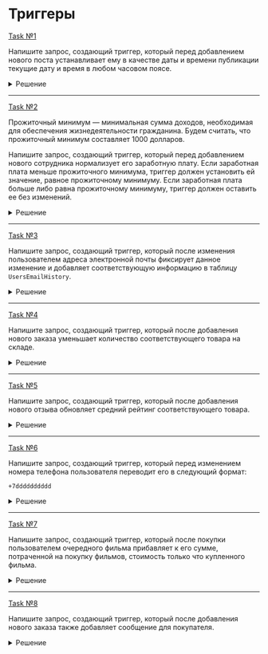 # Триггеры

[Task №1](https://stepik.org/lesson/1054680/step/12?unit=1063883)

Напишите запрос, создающий триггер, который перед добавлением нового поста устанавливает ему в качестве даты и времени публикации текущие дату и время в любом часовом поясе.

<details>
  <summary>Решение</summary>

  ```sql
  DELIMITER //
  CREATE TRIGGER test_trigger
  BEFORE INSERT
  ON Posts
  FOR EACH ROW
  BEGIN
      SET NEW.post_date = NOW();
  END //
  DELIMITER ;
  ```

</details>

---

[Task №2](https://stepik.org/lesson/1054680/step/13?unit=1063883)

Прожиточный минимум — минимальная сумма доходов, необходимая для обеспечения жизнедеятельности гражданина. Будем считать, что прожиточный минимум составляет 1000 долларов.

Напишите запрос, создающий триггер, который перед добавлением нового сотрудника нормализует его заработную плату. Если заработная плата меньше прожиточного минимума, триггер должен установить ей значение, равное прожиточному минимуму. Если заработная плата больше либо равна прожиточному минимуму, триггер должен оставить ее без изменений.

<details>
  <summary>Решение</summary>

  ```sql
  DELIMITER //
  CREATE TRIGGER min_salary
  BEFORE INSERT
  ON Employees
  FOR EACH ROW
  BEGIN
      SET New.salary = IF(New.salary < 1000, 1000, New.salary);
  END //
  DELIMITER ;
  ```

</details>

---

[Task №3](https://stepik.org/lesson/1054680/step/14?unit=1063883)

Напишите запрос, создающий триггер, который после изменения пользователем адреса электронной почты фиксирует данное изменение и добавляет соответствующую информацию в таблицу `UsersEmailHistory`.

<details>
  <summary>Решение</summary>

  ```sql
  DELIMITER //
  CREATE TRIGGER user_email
  AFTER UPDATE
  ON Users
  FOR EACH ROW
  BEGIN
      INSERT INTO UsersEmailHistory (user_id, old_email, new_email, updated_on)
      VALUES (OLD.id, OLD.email, NEW.email, NOW());
  END //
  DELIMITER ;
  ```

</details>

---

[Task №4](https://stepik.org/lesson/1054680/step/15?unit=1063883)

Напишите запрос, создающий триггер, который после добавления нового заказа уменьшает количество соответствующего товара на складе.

<details>
  <summary>Решение</summary>

  ```sql
  CREATE TRIGGER decrease_quantity
  AFTER INSERT ON Orders
  FOR EACH ROW
  UPDATE Products
  SET stock = stock - NEW.quantity
  WHERE id = NEW.product_id;
  ```

</details>

---

[Task №5](https://stepik.org/lesson/1054680/step/16?unit=1063883)

Напишите запрос, создающий триггер, который после добавления нового отзыва обновляет средний рейтинг соответствующего товара.

<details>
  <summary>Решение</summary>

  ```sql
  DELIMITER //
  CREATE TRIGGER rating
  AFTER INSERT ON Reviews
  FOR EACH ROW
  BEGIN
      UPDATE Products
      SET avg_rating = (SELECT AVG(rating)
                       FROM Reviews
                       WHERE product_id = NEW.product_id)
      WHERE Products.id = NEW.product_id;
  END //
  DELIMITER ;
  ```

</details>

---

[Task №6](https://stepik.org/lesson/1054680/step/17?unit=1063883)

Напишите запрос, создающий триггер, который перед изменением номера телефона пользователя переводит его в следующий формат:

`+7dddddddddd`

<details>
  <summary>Решение</summary>

  ```sql
  DELIMITER //
  CREATE TRIGGER before_update
  BEFORE UPDATE ON Users
  FOR EACH ROW
  BEGIN
      SET new.phone_number = CONCAT('+7', RIGHT(REPLACE(new.phone_number, ' ', ''), 10));
  END //
  DELIMITER ;
  
  DELIMITER //
  CREATE TRIGGER after_insert
  BEFORE INSERT ON Users
  FOR EACH ROW
  BEGIN
      SET NEW.phone_number = CONCAT('+7', RIGHT(REPLACE(NEW.phone_number, ' ', ''), 10));
  END //
  DELIMITER ;
  ```

</details>

---

[Task №7](https://stepik.org/lesson/1054680/step/18?unit=1063883)

Напишите запрос, создающий триггер, который после покупки пользователем очередного фильма прибавляет к его сумме, потраченной на покупку фильмов, стоимость только что купленного фильма.

<details>
  <summary>Решение</summary>

  ```sql
  DELIMITER //
  CREATE TRIGGER add_price_to_total 
  AFTER INSERT ON Purchases
  FOR EACH ROW
  BEGIN
      UPDATE Users
      SET total_spending = total_spending + (SELECT price FROM Films WHERE id = NEW.film_id)
      WHERE Users.id = NEW.user_id;
  END //
  DELIMITER ;
  ```

</details>

---

[Task №8](https://stepik.org/lesson/1054680/step/19?unit=1063883)

Напишите запрос, создающий триггер, который после добавления нового заказа также добавляет сообщение для покупателя.

<details>
  <summary>Решение</summary>

  ```sql
  DELIMITER //
  CREATE TRIGGER add_new_notification_to_customer
  AFTER INSERT ON Orders
  FOR EACH ROW
  BEGIN
      INSERT INTO Notifications (order_id, message)
      VALUES (NEW.id, CONCAT((SELECT name 
                             FROM Customers
                             WHERE id = NEW.customer_id), 
                             ', new status of your delivery on ',
                             CURDATE(),
                             ': ',
                             NEW.status)
             );
  END //
  DELIMITER ;
  
  DELIMITER //
  CREATE TRIGGER update_notification_to_customer
  AFTER UPDATE ON Orders
  FOR EACH ROW
  BEGIN
      UPDATE Notifications
      SET message = CONCAT(SUBSTRING_INDEX(message, ' ', 7), ' ', CURDATE(), ': ', NEW.status)
      WHERE order_id = NEW.id;
  END //
  DELIMITER ;
  ```

</details>
